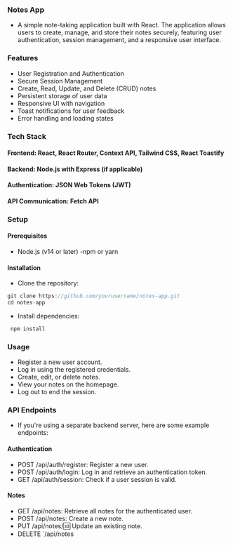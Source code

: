 ### Notes App

- A simple note-taking application built with React. The application allows users to create, manage, and store their notes securely, featuring user authentication, session management, and a responsive user interface.

### Features

- User Registration and Authentication
- Secure Session Management
- Create, Read, Update, and Delete (CRUD) notes
- Persistent storage of user data
- Responsive UI with navigation
- Toast notifications for user feedback
- Error handling and loading states

### Tech Stack

#### Frontend: React, React Router, Context API, Tailwind CSS, React Toastify

#### Backend: Node.js with Express (if applicable)

#### Authentication: JSON Web Tokens (JWT)

#### API Communication: Fetch API

### Setup

#### Prerequisites

- Node.js (v14 or later)
  -npm or yarn

#### Installation

- Clone the repository:

```javascript
git clone https://github.com/yourusername/notes-app.git
cd notes-app
```

- Install dependencies:

```javascript
 npm install
```

### Usage

- Register a new user account.
- Log in using the registered credentials.
- Create, edit, or delete notes.
- View your notes on the homepage.
- Log out to end the session.

### API Endpoints

- If you're using a separate backend server, here are some example endpoints:

#### Authentication

- POST /api/auth/register: Register a new user.
- POST /api/auth/login: Log in and retrieve an authentication token.
- GET /api/auth/session: Check if a user session is valid.

#### Notes

- GET /api/notes: Retrieve all notes for the authenticated user.
- POST /api/notes: Create a new note.
- PUT /api/notes/:id: Update an existing note.
- DELETE `/api/notes
